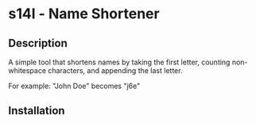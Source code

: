 # s14l - Name Shortener

## Description
A simple tool that shortens names by taking the first letter, counting non-whitespace characters, and appending the last letter.

For example: "John Doe" becomes "j6e"

## Installation
